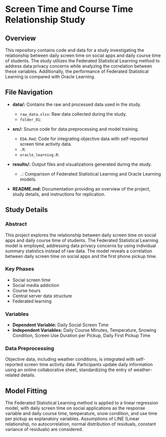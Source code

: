 # Screen Time and Course Time Relationship Study

## Overview

This repository contains code and data for a study investigating the relationship between daily screen time on social apps and daily course time of students. The study utilizes the Federated Statistical Learning method to address data privacy concerns while analyzing the correlation between these variables. Additionally, the performance of Federated Statistical Learning is compared with Oracle Learning.

## File Navigation

- **data/:** Contains the raw and processed data used in the study.
  - `raw_data.xlsx`: Raw data collected during the study.
  - `folder_01`: 

- **src/:** Source code for data preprocessing and model training.
  - `EDA.Rmd`: Code for integrating objective data with self-reported screen time activity data.
  - `.R`: 
  - `oracle_learning.R`: 
  
- **results/:** Output files and visualizations generated during the study.
  - `.`: Comparison of Federated Statistical Learning and Oracle Learning models.

- **README.md:** Documentation providing an overview of the project, study details, and instructions for replication.

## Study Details

### Abstract
This project explores the relationship between daily screen time on social apps and daily course time of students. The Federated Statistical Learning model is employed, addressing data privacy concerns by using individual summary statistics instead of raw data. The model reveals a correlation between daily screen time on social apps and the first phone pickup time.

### Key Phases
- Social screen time
- Social media addiction
- Course hours
- Central server data structure
- Federated learning

### Variables
- **Dependent Variable:** Daily Social Screen Time
- **Independent Variables:** Daily Course Minutes, Temperature, Snowing Condition, Screen Use Duration per Pickup, Daily First Pickup Time

### Data Preprocessing
Objective data, including weather conditions, is integrated with self-reported screen time activity data. Participants update daily information using an online collaborative sheet, standardizing the entry of weather-related details.

## Model Fitting

The Federated Statistical Learning method is applied to a linear regression model, with daily screen time on social applications as the response variable and daily course time, temperature, snow condition, and use time per pickup as explanatory variables. Assumptions of LINE (Linear relationship, no autocorrelation, normal distribution of residuals, constant variance of residuals) are considered.

